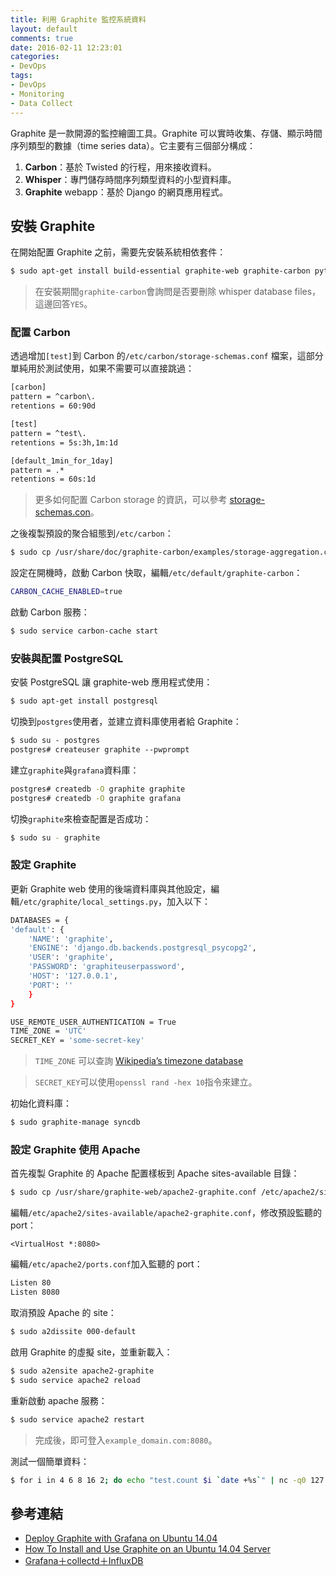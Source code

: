 ```yaml
---
title: 利用 Graphite 監控系統資料
layout: default
comments: true
date: 2016-02-11 12:23:01
categories:
- DevOps
tags:
- DevOps
- Monitoring
- Data Collect
---
```

Graphite 是一款開源的監控繪圖工具。Graphite 可以實時收集、存儲、顯示時間序列類型的數據（time series data）。它主要有三個部分構成：
1. **Carbon**：基於 Twisted 的行程，用來接收資料。
2. **Whisper**：專門儲存時間序列類型資料的小型資料庫。
3. **Graphite** webapp：基於 Django 的網頁應用程式。

<!--more-->

## 安裝 Graphite
在開始配置 Graphite 之前，需要先安裝系統相依套件：
```sh
$ sudo apt-get install build-essential graphite-web graphite-carbon python-dev apache2 libapache2-mod-wsgi libpq-dev python-psycopg2
```
> 在安裝期間`graphite-carbon`會詢問是否要刪除 whisper database files，這邊回答`YES`。

### 配置 Carbon
透過增加`[test]`到 Carbon 的`/etc/carbon/storage-schemas.conf` 檔案，這部分單純用於測試使用，如果不需要可以直接跳過：
```txt
[carbon]
pattern = ^carbon\.
retentions = 60:90d

[test]
pattern = ^test\.
retentions = 5s:3h,1m:1d

[default_1min_for_1day]
pattern = .*
retentions = 60s:1d
```
> 更多如何配置 Carbon storage 的資訊，可以參考 [ storage-schemas.con](http://graphite.readthedocs.org/en/latest/config-carbon.html#storage-schemas-conf)。

之後複製預設的聚合組態到`/etc/carbon`：
```sh
$ sudo cp /usr/share/doc/graphite-carbon/examples/storage-aggregation.conf.example /etc/carbon/storage-aggregation.conf
```

設定在開機時，啟動 Carbon 快取，編輯`/etc/default/graphite-carbon`：
```sh
CARBON_CACHE_ENABLED=true
```

啟動 Carbon 服務：
```sh
$ sudo service carbon-cache start
```

### 安裝與配置 PostgreSQL
安裝 PostgreSQL 讓 graphite-web 應用程式使用：
```sh
$ sudo apt-get install postgresql
```

切換到`postgres`使用者，並建立資料庫使用者給 Graphite：
```txt
$ sudo su - postgres
postgres# createuser graphite --pwprompt
```

建立`graphite`與`grafana`資料庫：
```sh
postgres# createdb -O graphite graphite
postgres# createdb -O graphite grafana
```

切換`graphite`來檢查配置是否成功：
```sh
$ sudo su - graphite
```

### 設定 Graphite
更新 Graphite web 使用的後端資料庫與其他設定，編輯`/etc/graphite/local_settings.py`，加入以下：
```sh
DATABASES = {
'default': {
    'NAME': 'graphite',
    'ENGINE': 'django.db.backends.postgresql_psycopg2',
    'USER': 'graphite',
    'PASSWORD': 'graphiteuserpassword',
    'HOST': '127.0.0.1',
    'PORT': ''
    }
}

USE_REMOTE_USER_AUTHENTICATION = True
TIME_ZONE = 'UTC'
SECRET_KEY = 'some-secret-key'
```
> `TIME_ZONE` 可以查詢 [Wikipedia’s timezone database](https://en.wikipedia.org/wiki/List_of_tz_database_time_zones)

> `SECRET_KEY`可以使用`openssl rand -hex 10`指令來建立。

初始化資料庫：
```sh
$ sudo graphite-manage syncdb
```

### 設定 Graphite 使用 Apache
首先複製 Graphite 的 Apache 配置樣板到 Apache sites-available 目錄：
```sh
$ sudo cp /usr/share/graphite-web/apache2-graphite.conf /etc/apache2/sites-available
```

編輯`/etc/apache2/sites-available/apache2-graphite.conf`，修改預設監聽的 port：
```
<VirtualHost *:8080>
```

編輯`/etc/apache2/ports.conf`加入監聽的 port：
```sh
Listen 80
Listen 8080
```

取消預設 Apache 的 site：
```sh
$ sudo a2dissite 000-default
```

啟用 Graphite 的虛擬 site，並重新載入：
```sh
$ sudo a2ensite apache2-graphite
$ sudo service apache2 reload
```

重新啟動 apache 服務：
```sh
$ sudo service apache2 restart
```
> 完成後，即可登入`example_domain.com:8080`。

測試一個簡單資料：
```sh
$ for i in 4 6 8 16 2; do echo "test.count $i `date +%s`" | nc -q0 127.0.0.1 2003; sleep 6; done
```

## 參考連結
* [Deploy Graphite with Grafana on Ubuntu 14.04](https://www.linode.com/docs/uptime/monitoring/deploy-graphite-with-grafana-on-ubuntu-14-04)
* [How To Install and Use Graphite on an Ubuntu 14.04 Server](https://www.digitalocean.com/community/tutorials/how-to-install-and-use-graphite-on-an-ubuntu-14-04-server)
* [Grafana＋collectd＋InfluxDB](http://www.vpsee.com/2015/03/a-modern-monitoring-system-built-with-grafana-collected-influxdb/)
